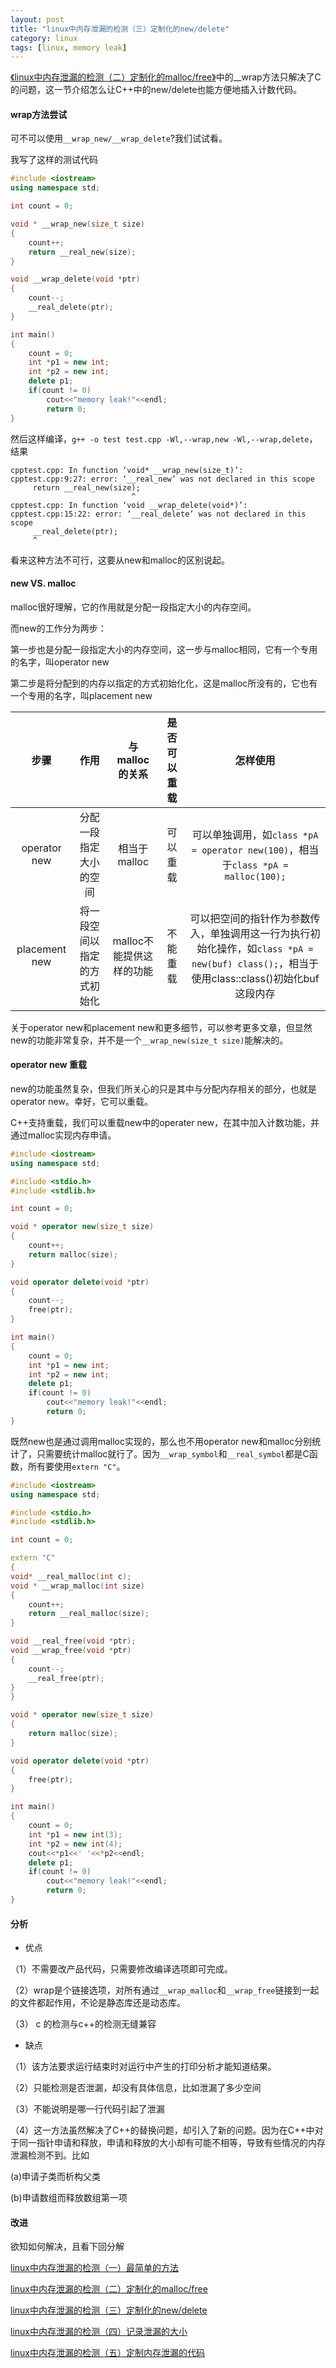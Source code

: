 ```yaml
---
layout: post
title: "linux中内存泄漏的检测（三）定制化的new/delete"
category: linux
tags: [linux, memory leak]
---
```


[《linux中内存泄漏的检测（二）定制化的malloc/free》](/linux/2015-12/memory-leak-in-linux-2.html)中的__wrap方法只解决了C的问题，这一节介绍怎么让C++中的new/delete也能方便地插入计数代码。

#### wrap方法尝试

可不可以使用`__wrap_new/__wrap_delete`?我们试试看。

<!-- more -->

我写了这样的测试代码

```c++
#include <iostream>
using namespace std;

int count = 0;

void * __wrap_new(size_t size)
{
    count++;
    return __real_new(size);
}

void __wrap_delete(void *ptr)
{
    count--;
    __real_delete(ptr);
}

int main()
{
    count = 0;
    int *p1 = new int;
    int *p2 = new int;
    delete p1;
    if(count != 0)
        cout<<"memory leak!"<<endl;
        return 0;
}

```
然后这样编译，`g++ -o test test.cpp -Wl,--wrap,new -Wl,--wrap,delete`，结果

```
cpptest.cpp: In function ‘void* __wrap_new(size_t)’:
cpptest.cpp:9:27: error: ‘__real_new’ was not declared in this scope
     return __real_new(size);
                           ^
cpptest.cpp: In function ‘void __wrap_delete(void*)’:
cpptest.cpp:15:22: error: ‘__real_delete’ was not declared in this scope
     __real_delete(ptr);
     ^
```
     
看来这种方法不可行，这要从new和malloc的区别说起。

#### new VS. malloc

malloc很好理解，它的作用就是分配一段指定大小的内存空间。

而new的工作分为两步：

第一步也是分配一段指定大小的内存空间，这一步与malloc相同，它有一个专用的名字，叫operator new

第二步是将分配到的内存以指定的方式初始化化，这是malloc所没有的，它也有一个专用的名字，叫placement new

|步骤|作用|与malloc的关系|是否可以重载|怎样使用
|:---:|:---:|:---:|:---:|:---:|
|operator new|分配一段指定大小的空间|相当于malloc|可以重载|可以单独调用，如`class *pA = operator new(100)`，相当于`class *pA = malloc(100);`|
|placement new|将一段空间以指定的方式初始化|malloc不能提供这样的功能|不能重载|可以把空间的指针作为参数传入，单独调用这一行为执行初始化操作，如`class *pA = new(buf) class();`，相当于使用class::class()初始化buf这段内存

关于operator new和placement new和更多细节，可以参考更多文章，但显然new的功能非常复杂，并不是一个`__wrap_new(size_t size)`能解决的。

#### operator new 重载

new的功能虽然复杂，但我们所关心的只是其中与分配内存相关的部分，也就是operator new。幸好，它可以重载。

C++支持重载，我们可以重载new中的operater new，在其中加入计数功能，并通过malloc实现内存申请。

```c++
#include <iostream>
using namespace std;

#include <stdio.h>
#include <stdlib.h>

int count = 0;

void * operator new(size_t size)
{
    count++;
    return malloc(size);
}

void operator delete(void *ptr)
{
    count--;
    free(ptr);
}

int main()
{
    count = 0;
    int *p1 = new int;
    int *p2 = new int;
    delete p1;
    if(count != 0)
        cout<<"memory leak!"<<endl;
        return 0;
}
```

既然new也是通过调用malloc实现的，那么也不用operator new和malloc分别统计了，只需要统计malloc就行了。因为`__wrap_symbol`和`__real_symbol`都是C函数，所有要使用`extern "C"`。

```c++
#include <iostream>
using namespace std;

#include <stdio.h>
#include <stdlib.h>

int count = 0;

extern "C"
{
void* __real_malloc(int c); 
void * __wrap_malloc(int size)
{
    count++;
    return __real_malloc(size);
}

void __real_free(void *ptr);
void __wrap_free(void *ptr)
{
    count--;
    __real_free(ptr);
}
}

void * operator new(size_t size)
{
    return malloc(size);
}

void operator delete(void *ptr)
{
    free(ptr);
}

int main()
{
    count = 0;
    int *p1 = new int(3);
    int *p2 = new int(4);
    cout<<*p1<<' '<<*p2<<endl;
    delete p1;
    if(count != 0)
        cout<<"memory leak!"<<endl;
        return 0;
}
```

#### 分析

 - 优点

（1）不需要改产品代码，只需要修改编译选项即可完成。

（2）wrap是个链接选项，对所有通过`__wrap_malloc`和`__wrap_free`链接到一起的文件都起作用，不论是静态库还是动态库。

（3） c 的检测与c++的检测无缝兼容

 - 缺点

（1）该方法要求运行结束时对运行中产生的打印分析才能知道结果。

（2）只能检测是否泄漏，却没有具体信息，比如泄漏了多少空间

（3）不能说明是哪一行代码引起了泄漏

（4）这一方法虽然解决了C++的替换问题，却引入了新的问题。因为在C++中对于同一指针申请和释放，申请和释放的大小却有可能不相等，导致有些情况的内存泄漏检测不到。比如

(a)申请子类而析构父类

(b)申请数组而释放数组第一项

#### 改进

欲知如何解决，且看下回分解

[linux中内存泄漏的检测（一）最简单的方法](memory-leak-in-linux-1.html)

[linux中内存泄漏的检测（二）定制化的malloc/free](memory-leak-in-linux-2.html)

[linux中内存泄漏的检测（三）定制化的new/delete](memory-leak-in-linux-3.html)

[linux中内存泄漏的检测（四）记录泄漏的大小](memory-leak-in-linux-4.html)

[linux中内存泄漏的检测（五）定制内存泄漏的代码](memory-leak-in-linux-5.html)
